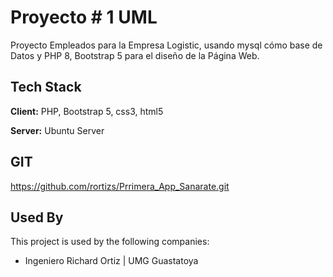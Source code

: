 # Proyecto # 1 UML

Proyecto Empleados para la Empresa Logistic, usando mysql cómo base de Datos y PHP 8, Bootstrap 5 para el diseño de la Página Web.

## Tech Stack

**Client:** PHP, Bootstrap 5, css3, html5

**Server:** Ubuntu Server


## GIT

https://github.com/rortizs/Prrimera_App_Sanarate.git

## Used By

This project is used by the following companies:

- Ingeniero Richard Ortiz | UMG Guastatoya
